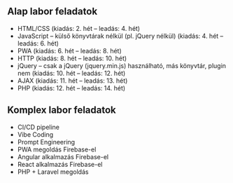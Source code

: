 ## Alap labor feladatok
* HTML/CSS (kiadás: 2. hét – leadás: 4. hét)
* JavaScript – külső könyvtárak nélkül (pl. jQuery nélkül) (kiadás: 4. hét – leadás: 6. hét)
* PWA (kiadás: 6. hét – leadás: 8. hét)
* HTTP (kiadás: 8. hét – leadás: 10. hét)
* jQuery – csak a jQuery (jquery.min.js) használható, más könyvtár, plugin nem (kiadás: 10. hét – leadás: 12. hét)
* AJAX (kiadás: 11. hét – leadás: 13. hét)
* PHP (kiadás: 12. hét – leadás: 14. hét)

## Komplex labor feladatok
* CI/CD pipeline
* Vibe Coding
* Prompt Engineering
* PWA megoldás Firebase-el
* Angular alkalmazás Firebase-el
* React alkalmazás Firebase-el
* PHP + Laravel megoldás

